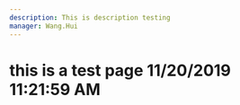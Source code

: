 ```yaml
---
description: This is description testing
manager: Wang.Hui
---
```

# this is a test page 11/20/2019 11:21:59 AM